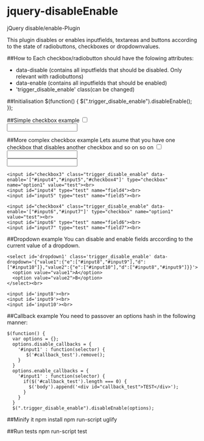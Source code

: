 jquery-disableEnable
====================

 jQuery disable/enable-Plugin

 This plugin disables or enables inputfields, textareas and buttons
 according to the state of radiobuttons, checkboxes or dropdownvalues.


##How to
 Each checkbox/radiobutton should have the folowing attributes:
 - data-disable (contains all inputfields that should be disabled.
   Only relevant with radiobuttons)
 - data-enable (contains all inputfields that should be enabled)
 - 'trigger_disable_enable' class(can be changed)

##Initialisation
    $(function() {
      $(".trigger_disable_enable").disableEnable();
    });

##Simple checkbox example
    <input id="checkbox1" class="trigger_disable_enable" data-enable='["#input1"]' type="checkbox" name="option1" value="test"><br>
    <input id="input1" type="test" name="field1">

##More complex checkbox example
 Lets asume that you have one checkbox that disables another checkbox and so on so on
    <input id="checkbox2" class="trigger_disable_enable" data-enable='["#input2","#input3","#checkbox3"]' type="checkbox" name="option1" value="test"><br>
    <input id="input2" type="test" name="field2"><br>
    <input id="input3" type="test" name="field3"><br>

    <input id="checkbox3" class="trigger_disable_enable" data-enable='["#input4","#input5","#checkbox4"]' type="checkbox" name="option1" value="test"><br>
    <input id="input4" type="test" name="field4"><br>
    <input id="input5" type="test" name="field5"><br>

    <input id="checkbox4" class="trigger_disable_enable" data-enable='["#input6","#input7"]' type="checkbox" name="option1" value="test"><br>
    <input id="input6" type="test" name="field6"><br>
    <input id="input7" type="test" name="field7"><br>

##Dropdown example
 You can disable and enable fields arccording to the current value of a dropdown.

    <select id='dropdown1' class='trigger_disable_enable' data-dropdown='{"value1":{"e":["#input8","#input9"],"d":["#input10"]},"value2":{"e":["#input10"],"d":["#input8","#input9"]}}'>
      <option value="value1">A</option>
      <option value="value2">B</option>
    </select><br>

    <input id='input8'><br>
    <input id='input9'><br>
    <input id='input10'><br>

##Callback example
 You need to passover an options hash in the following manner:

    $(function() {
      var options = {};
      options.disable_callbacks = {
        '#input1' : function(selector) {
           $('#callback_test').remove();
        }
      }
      options.enable_callbacks = {
        '#input1' : function(selector) {
          if($('#callback_test').length === 0) {
            $('body').append('<div id="callback_test">TEST</div>');
          }
        }
      }
      $(".trigger_disable_enable").disableEnable(options);

##Minify it
    npm install
    npm run-script uglify

##Run tests
    npm run-script test
